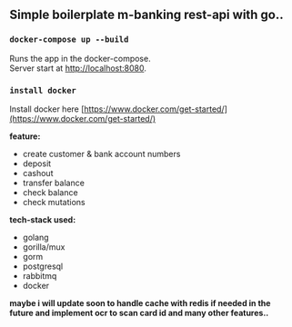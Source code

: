 ## Simple boilerplate m-banking rest-api with go..

### `docker-compose up --build`
Runs the app in the docker-compose.\
Server start at [http://localhost:8080](http://localhost:8080).

### `install docker`
Install docker here [https://www.docker.com/get-started/](https://www.docker.com/get-started/)

**feature:**
- create customer & bank account numbers
- deposit
- cashout
- transfer balance
- check balance
- check mutations

**tech-stack used:**
- golang
- gorilla/mux
- gorm
- postgresql
- rabbitmq
- docker
  
**maybe i will update soon to handle cache with redis if needed in the future and implement ocr to scan card id and many other features..**
